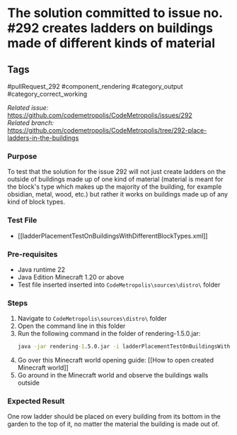 # The solution committed to issue no. #292 creates ladders on buildings made of different kinds of material

## Tags
#pullRequest_292 #component_rendering #category_output #category_correct_working

_Related issue:_ https://github.com/codemetropolis/CodeMetropolis/issues/292 <br>
_Related branch:_ https://github.com/codemetropolis/CodeMetropolis/tree/292-place-ladders-in-the-buildings

### Purpose
To test that the solution for the issue 292 will not just create ladders on the outside of buildings made up of one kind of material (material is meant for the block's type which makes up the majority of the building, for example obsidian, metal, wood, etc.) but rather it works on buildings made up of any kind of block types.

### Test File
- [[ladderPlacementTestOnBuildingsWithDifferentBlockTypes.xml]]

### Pre-requisites
- Java runtime 22
- Java Edition Minecraft 1.20 or above
- Test file inserted inserted into `CodeMetropolis\sources\distro\` folder

### Steps
1. Navigate to `CodeMetropolis\sources\distro\` folder
2. Open the command line in this folder
3. Run the following command in the folder of rendering-1.5.0.jar:
    ```cmd
	java -jar rendering-1.5.0.jar -i ladderPlacementTestOnBuildingsWithDifferentBlockTypes.xml -world world 
	```
4. Go over this Minecraft world opening guide: [[How to open created Minecraft world]]
5. Go around in the Minecraft world and observe the buildings walls outside

### Expected Result
One row ladder should be placed on every building from its bottom in the garden to the top of it, no matter the material the building is made out of.